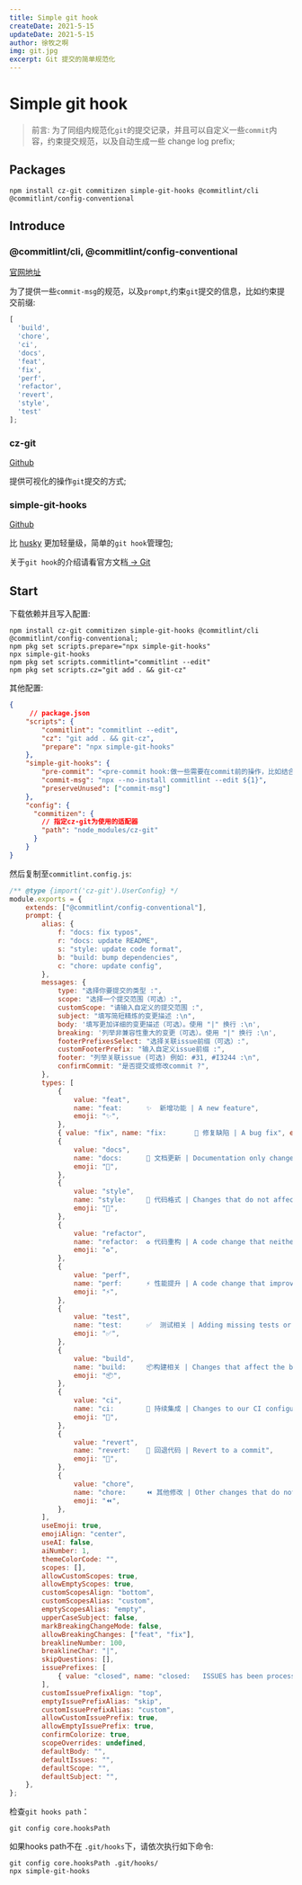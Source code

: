 ```yaml
---
title: Simple git hook
createDate: 2021-5-15
updateDate: 2021-5-15
author: 徐牧之啊
img: git.jpg
excerpt: Git 提交的简单规范化
---
```


# Simple git hook

> 前言: 为了同组内规范化`git`的提交记录，并且可以自定义一些`commit`内容，约束提交规范，以及自动生成一些 change log prefix;

## Packages

```shell
npm install cz-git commitizen simple-git-hooks @commitlint/cli @commitlint/config-conventional
```

## Introduce

### @commitlint/cli, @commitlint/config-conventional

[官网地址](https://commitlint.js.org/guides/local-setup.html)

为了提供一些`commit-msg`的规范，以及`prompt`,约束`git`提交的信息，比如约束提交前缀:

```js
[
  'build',
  'chore',
  'ci',
  'docs',
  'feat',
  'fix',
  'perf',
  'refactor',
  'revert',
  'style',
  'test'
];

```

### cz-git

[Github](https://cz-git.qbb.sh/zh/)

提供可视化的操作`git`提交的方式;

### simple-git-hooks

[Github](https://github.com/toplenboren/simple-git-hooks#readme)

比 [husky](https://typicode.github.io/husky/) 更加轻量级，简单的`git hook`管理包;

关于`git hook`的介绍请看官方文档[ -> Git ](https://git-scm.com/book/en/v2/Customizing-Git-Git-Hooks)

## Start

下载依赖并且写入配置:

```shell
npm install cz-git commitizen simple-git-hooks @commitlint/cli @commitlint/config-conventional;
npm pkg set scripts.prepare="npx simple-git-hooks"
npx simple-git-hooks
npm pkg set scripts.commitlint="commitlint --edit"
npm pkg set scripts.cz="git add . && git-cz"
```

其他配置:

```json
{
     // package.json
  	"scripts": {
      	"commitlint": "commitlint --edit",
        "cz": "git add . && git-cz",
        "prepare": "npx simple-git-hooks"
    },
    "simple-git-hooks": {
      	"pre-commit": "<pre-commit hook:做一些需要在commit前的操作，比如结合 biome/eslint 检查代码>",
        "commit-msg": "npx --no-install commitlint --edit ${1}",
        "preserveUnused": ["commit-msg"]
    },
    "config": {
      "commitizen": {
        // 指定cz-git为使用的适配器
        "path": "node_modules/cz-git"
      }
    }
}
```

然后复制至`commitlint.config.js`:

```js
/** @type {import('cz-git').UserConfig} */
module.exports = {
	extends: ["@commitlint/config-conventional"],
	prompt: {
		alias: {
			f: "docs: fix typos",
			r: "docs: update README",
			s: "style: update code format",
			b: "build: bump dependencies",
			c: "chore: update config",
		},
		messages: {
			type: "选择你要提交的类型 :",
			scope: "选择一个提交范围（可选）:",
			customScope: "请输入自定义的提交范围 :",
			subject: "填写简短精炼的变更描述 :\n",
			body: '填写更加详细的变更描述（可选）。使用 "|" 换行 :\n',
			breaking: '列举非兼容性重大的变更（可选）。使用 "|" 换行 :\n',
			footerPrefixesSelect: "选择关联issue前缀（可选）:",
			customFooterPrefix: "输入自定义issue前缀 :",
			footer: "列举关联issue (可选) 例如: #31, #I3244 :\n",
			confirmCommit: "是否提交或修改commit ?",
		},
		types: [
			{
				value: "feat",
				name: "feat:      ✨  新增功能 | A new feature",
				emoji: "✨",
			},
			{ value: "fix", name: "fix:       🐞 修复缺陷 | A bug fix", emoji: "🐞" },
			{
				value: "docs",
				name: "docs:      📝 文档更新 | Documentation only changes",
				emoji: "📝",
			},
			{
				value: "style",
				name: "style:     💄 代码格式 | Changes that do not affect the meaning of the code",
				emoji: "💄",
			},
			{
				value: "refactor",
				name: "refactor:  ♻️ 代码重构 | A code change that neither fixes a bug nor adds a feature",
				emoji: "♻️",
			},
			{
				value: "perf",
				name: "perf:      ⚡️ 性能提升 | A code change that improves performance",
				emoji: "⚡️",
			},
			{
				value: "test",
				name: "test:      ✅  测试相关 | Adding missing tests or correcting existing tests",
				emoji: "✅",
			},
			{
				value: "build",
				name: "build:     📦️构建相关 | Changes that affect the build system or external dependencies",
				emoji: "📦️",
			},
			{
				value: "ci",
				name: "ci:        🎡 持续集成 | Changes to our CI configuration files and scripts",
				emoji: "🎡",
			},
			{
				value: "revert",
				name: "revert:    🔨 回退代码 | Revert to a commit",
				emoji: "🔨",
			},
			{
				value: "chore",
				name: "chore:     ⏪️ 其他修改 | Other changes that do not modify src or test files",
				emoji: "⏪️",
			},
		],
		useEmoji: true,
		emojiAlign: "center",
		useAI: false,
		aiNumber: 1,
		themeColorCode: "",
		scopes: [],
		allowCustomScopes: true,
		allowEmptyScopes: true,
		customScopesAlign: "bottom",
		customScopesAlias: "custom",
		emptyScopesAlias: "empty",
		upperCaseSubject: false,
		markBreakingChangeMode: false,
		allowBreakingChanges: ["feat", "fix"],
		breaklineNumber: 100,
		breaklineChar: "|",
		skipQuestions: [],
		issuePrefixes: [
			{ value: "closed", name: "closed:   ISSUES has been processed" },
		],
		customIssuePrefixAlign: "top",
		emptyIssuePrefixAlias: "skip",
		customIssuePrefixAlias: "custom",
		allowCustomIssuePrefix: true,
		allowEmptyIssuePrefix: true,
		confirmColorize: true,
		scopeOverrides: undefined,
		defaultBody: "",
		defaultIssues: "",
		defaultScope: "",
		defaultSubject: "",
	},
};

```

检查`git hooks path`：

```shell
git config core.hooksPath
```

如果hooks path不在 `.git/hooks`下，请依次执行如下命令:

```shell
git config core.hooksPath .git/hooks/
npx simple-git-hooks
```
